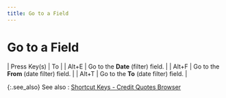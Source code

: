 ```yaml
---
title: Go to a Field
---
```


# Go to a Field


| Press Key(s) | To |
| Alt+E | Go to the **Date**  (filter) field. |
| Alt+F | Go to the **From**  (date filter) field. |
| Alt+T | Go to the **To**  (date filter) field. |



{:.see_also}
See also
: [Shortcut  Keys - Credit Quotes Browser]({{site.sp_baseurl}}/navigation/sales-return-browsers/credit-quotes-browser/short_cut_keys_credit_quotes_browser.html)
